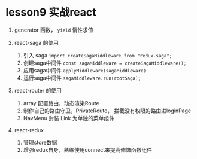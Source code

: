 # lesson9 实战react

1. generator 函数， `yield` 惰性求值

2. react-saga 的使用
    1. 引入 saga `import createSagaMiddleware from "redux-saga";`
    2. 创建saga中间件 `const sagaMiddleware = createSagaMiddleware();`
    3. 应用saga中间件 `applyMiddleware(sagaMiddleware)`
    4. 运行saga中间件 `sagaMiddleware.run(rootSaga);`

3. react-router 的使用
    1. array 配置路由，动态渲染Route
    2. 制作自己的路由守卫，PrivateRoute， 拦截没有权限的路由进loginPage
    3. NavMenu 封装 Link 为单独的菜单组件

4. react-redux
    1. 管理store数据
    2. 增强redux自身，熟练使用connect来提高修饰函数组件